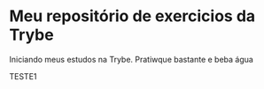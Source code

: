# Meu repositório de exercicios da Trybe

Iniciando meus estudos na Trybe.
Pratiwque bastante e beba água 

TESTE1
